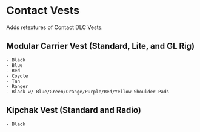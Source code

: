 # Contact Vests
Adds retextures of Contact DLC Vests.

## Modular Carrier Vest (Standard, Lite, and GL Rig)
	- Black
	- Blue
	- Red
	- Coyote
	- Tan
	- Ranger
	- Black w/ Blue/Green/Orange/Purple/Red/Yellow Shoulder Pads
	
## Kipchak Vest (Standard and Radio)
	- Black
	
	
	